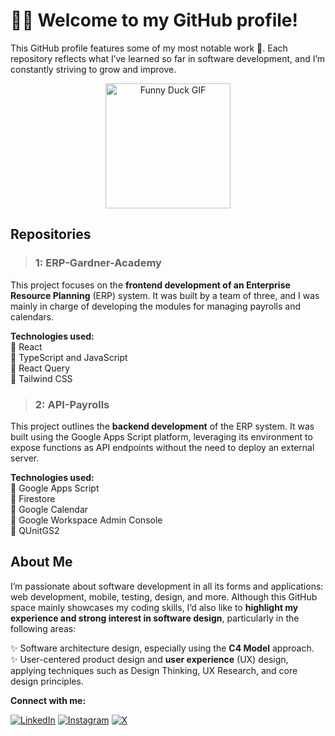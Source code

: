 # 👨‍💻 Welcome to my GitHub profile!  

This GitHub profile features some of my most notable work 🙂. Each repository reflects what I’ve learned so far in software development, and I’m constantly striving to grow and improve.

<p align="center">
  <img src="https://media.giphy.com/media/BFw8UdyN2eTahirZbx/giphy.gif" alt="Funny Duck GIF" width="200" />
</p>




## Repositories
> ### 1: ERP-Gardner-Academy

This project focuses on the **frontend development of an Enterprise Resource Planning** (ERP) system. It was built by a team of three, and I was mainly in charge of developing the modules for managing payrolls and calendars.

**Technologies used:**  
🔹 React  
🔹 TypeScript and JavaScript  
🔹 React Query  
🔹 Tailwind CSS  
  
> ### 2: API-Payrolls

This project outlines the **backend development** of the ERP system. It was built using the Google Apps Script platform, leveraging its environment to expose functions as API endpoints without the need to deploy an external server.

**Technologies used:**  
🔸 Google Apps Script  
🔸 Firestore  
🔸 Google Calendar  
🔸 Google Workspace Admin Console  
🔸 QUnitGS2  

## About Me

I’m passionate about software development in all its forms and applications: web development, mobile, testing, design, and more.
Although this GitHub space mainly showcases my coding skills, I’d also like to **highlight my experience and strong interest in software design**, particularly in the following areas:

✨ Software architecture design, especially using the **C4 Model** approach.  
✨ User-centered product design and **user experience** (UX) design, applying techniques such as Design Thinking, UX Research, and core design principles.  

**Connect with me:**  

[![LinkedIn](https://img.shields.io/badge/LinkedIn-0A66C2?style=for-the-badge&logo=linkedin&logoColor=white)](www.linkedin.com/in/santiago-fajardo-m5237)      [![Instagram](https://img.shields.io/badge/Instagram-E4405F?style=for-the-badge&logo=instagram&logoColor=white)](https://www.instagram.com/santiagofmla?igsh=MWk5b2V1ZGYwY3lrbQ%3D%3D&utm_source=qr)     [![X](https://img.shields.io/badge/X-000000?style=for-the-badge&logo=twitter&logoColor=white)]([https://twitter.com/tu-usuario](https://x.com/3_fiver_7?s=11))
